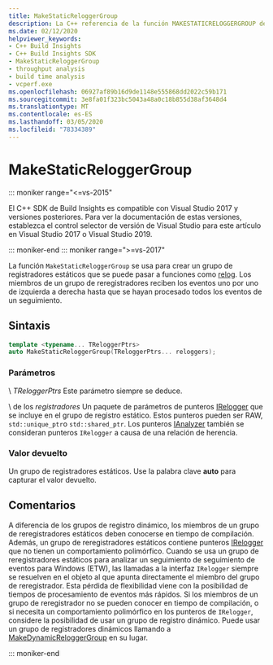 ```yaml
---
title: MakeStaticReloggerGroup
description: La C++ referencia de la función MAKESTATICRELOGGERGROUP del SDK de Build Insights.
ms.date: 02/12/2020
helpviewer_keywords:
- C++ Build Insights
- C++ Build Insights SDK
- MakeStaticReloggerGroup
- throughput analysis
- build time analysis
- vcperf.exe
ms.openlocfilehash: 06927af89b16d9de1148e555868dd2022c59b171
ms.sourcegitcommit: 3e8fa01f323bc5043a48a0c18b855d38af3648d4
ms.translationtype: MT
ms.contentlocale: es-ES
ms.lasthandoff: 03/05/2020
ms.locfileid: "78334389"
---
```

# <a name="makestaticreloggergroup"></a>MakeStaticReloggerGroup

::: moniker range="<=vs-2015"

El C++ SDK de Build Insights es compatible con Visual Studio 2017 y versiones posteriores. Para ver la documentación de estas versiones, establezca el control selector de versión de Visual Studio para este artículo en Visual Studio 2017 o Visual Studio 2019.

::: moniker-end
::: moniker range=">=vs-2017"

La función `MakeStaticReloggerGroup` se usa para crear un grupo de registradores estáticos que se puede pasar a funciones como [relog](relog.md). Los miembros de un grupo de reregistradores reciben los eventos uno por uno de izquierda a derecha hasta que se hayan procesado todos los eventos de un seguimiento.

## <a name="syntax"></a>Sintaxis

```cpp
template <typename... TReloggerPtrs>
auto MakeStaticReloggerGroup(TReloggerPtrs... reloggers);
```

### <a name="parameters"></a>Parámetros

\ *TReloggerPtrs*
Este parámetro siempre se deduce.

\ de los *registradores*
Un paquete de parámetros de punteros [IRelogger](../other-types/irelogger-class.md) que se incluye en el grupo de registro estático. Estos punteros pueden ser RAW, `std::unique_ptr`o `std::shared_ptr`. Los punteros [IAnalyzer](../other-types/ianalyzer-class.md) también se consideran punteros `IRelogger` a causa de una relación de herencia.

### <a name="return-value"></a>Valor devuelto

Un grupo de registradores estáticos. Use la palabra clave **auto** para capturar el valor devuelto.

## <a name="remarks"></a>Comentarios

A diferencia de los grupos de registro dinámico, los miembros de un grupo de reregistradores estáticos deben conocerse en tiempo de compilación. Además, un grupo de reregistradores estáticos contiene punteros [IRelogger](../other-types/irelogger-class.md) que no tienen un comportamiento polimórfico. Cuando se usa un grupo de reregistradores estáticos para analizar un seguimiento de seguimiento de eventos para Windows (ETW), las llamadas a la interfaz `IRelogger` siempre se resuelven en el objeto al que apunta directamente el miembro del grupo de reregistrador. Esta pérdida de flexibilidad viene con la posibilidad de tiempos de procesamiento de eventos más rápidos. Si los miembros de un grupo de reregistrador no se pueden conocer en tiempo de compilación, o si necesita un comportamiento polimórfico en los punteros de `IRelogger`, considere la posibilidad de usar un grupo de registro dinámico. Puede usar un grupo de registradores dinámicos llamando a [MakeDynamicReloggerGroup](make-dynamic-relogger-group.md) en su lugar.

::: moniker-end
